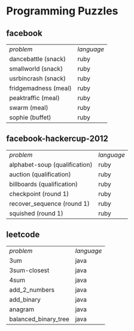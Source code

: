 # Programming Puzzles

## facebook
<table>
<tr><td><em>problem</em></td><td><em>language</em></td></tr>
<tr><td>dancebattle (snack)</td><td>ruby</td>
<tr><td>smallworld (snack)</td><td>ruby</td>
<tr><td>usrbincrash (snack)</td><td>ruby</td>
<tr><td>fridgemadness (meal)</td><td>ruby</td>
<tr><td>peaktraffic (meal)</td><td>ruby</td>
<tr><td>swarm (meal)</td><td>ruby</td>
<tr><td>sophie (buffet)</td><td>ruby</td>
</table>

## facebook-hackercup-2012
<table>
<tr><td><em>problem</em></td><td><em>language</em></td></tr>
<tr><td>alphabet-soup (qualification)</td><td>ruby</td>
<tr><td>auction (qualification)</td><td>ruby</td>
<tr><td>billboards (qualification)</td><td>ruby</td>
<tr><td>checkpoint (round 1)</td><td>ruby</td>
<tr><td>recover_sequence (round 1)</td><td>ruby</td>
<tr><td>squished (round 1)</td><td>ruby</td>
</table>

## leetcode
<table>
<tr><td><em>problem</em></td><td><em>language</em></td></tr>
<tr><td>3um</td><td>java</td>
<tr><td>3sum-closest</td><td>java</td>
<tr><td>4sum</td><td>java</td>
<tr><td>add_2_numbers</td><td>java</td>
<tr><td>add_binary</td><td>java</td>
<tr><td>anagram</td><td>java</td>
<tr><td>balanced_binary_tree</td><td>java</td>
</table>
